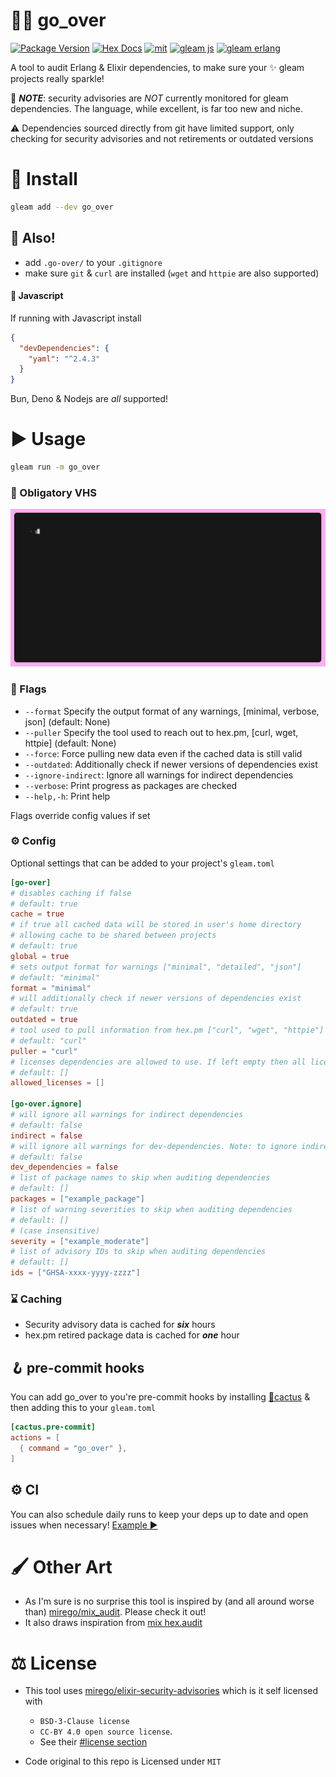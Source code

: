# 🕵️‍♂️ go_over

[![Package Version](https://img.shields.io/hexpm/v/go_over)](https://hex.pm/packages/go_over)
[![Hex Docs](https://img.shields.io/badge/hex-docs-ffaff3)](https://hexdocs.pm/go_over/)
[![mit](https://img.shields.io/github/license/bwireman/go-over?color=brightgreen)](https://github.com/bwireman/over/blob/main/LICENSE)
[![gleam js](https://img.shields.io/badge/%20gleam%20%E2%9C%A8-js%20%F0%9F%8C%B8-yellow)](https://gleam.run/news/v0.16-gleam-compiles-to-javascript/)
[![gleam erlang](https://img.shields.io/badge/erlang%20%E2%98%8E%EF%B8%8F-red?style=flat&label=gleam%20%E2%9C%A8)](https://gleam.run)

A tool to audit Erlang & Elixir dependencies, to make sure your ✨ gleam
projects really sparkle!

🚨 _**NOTE**_: security advisories are _NOT_ currently monitored for gleam
dependencies. The language, while excellent, is far too new and niche.

⚠️ Dependencies sourced directly from git have limited support, only checking for security advisories and not retirements or outdated versions

# 🔽 Install

```sh
gleam add --dev go_over
```

## 📣 Also!

- add `.go-over/` to your `.gitignore`
- make sure `git` & `curl` are installed (`wget` and `httpie` are also
  supported)

#### 🌸 Javascript

If running with Javascript install

```json
{
  "devDependencies": {
    "yaml": "^2.4.3"
  }
}
```

Bun, Deno & Nodejs are _all_ supported!

# ▶️ Usage

```sh
gleam run -m go_over
```

### 🎥 Obligatory VHS

![demo](https://raw.githubusercontent.com/bwireman/go-over/main/images/demo.gif)

### 🏴 Flags

- `--format` Specify the output format of any warnings, [minimal, verbose, json]
  (default: None)
- `--puller` Specify the tool used to reach out to hex.pm, [curl, wget, httpie]
  (default: None)
- `--force`: Force pulling new data even if the cached data is still valid
- `--outdated`: Additionally check if newer versions of dependencies exist
- `--ignore-indirect`: Ignore all warnings for indirect dependencies
- `--verbose`: Print progress as packages are checked
- `--help,-h`: Print help

Flags override config values if set

### ⚙️ Config

Optional settings that can be added to your project's `gleam.toml`

```toml
[go-over]
# disables caching if false
# default: true
cache = true
# if true all cached data will be stored in user's home directory
# allowing cache to be shared between projects
# default: true
global = true
# sets output format for warnings ["minimal", "detailed", "json"]
# default: "minimal"
format = "minimal"
# will additionally check if newer versions of dependencies exist
# default: true
outdated = true
# tool used to pull information from hex.pm ["curl", "wget", "httpie"]
# default: "curl"
puller = "curl"
# licenses dependencies are allowed to use. If left empty then all licenses are allowed
# default: []
allowed_licenses = []

[go-over.ignore]
# will ignore all warnings for indirect dependencies
# default: false
indirect = false
# will ignore all warnings for dev-dependencies. Note: to ignore indirect dependencies regardless of source see go-over.ignore.indirect
# default: false
dev_dependencies = false
# list of package names to skip when auditing dependencies
# default: []
packages = ["example_package"]
# list of warning severities to skip when auditing dependencies
# default: []
# (case insensitive)
severity = ["example_moderate"]
# list of advisory IDs to skip when auditing dependencies
# default: []
ids = ["GHSA-xxxx-yyyy-zzzz"]
```

### ⌛ Caching

- Security advisory data is cached for **_six_** hours
- hex.pm retired package data is cached for **_one_** hour

## 🪝 pre-commit hooks

You can add go_over to you're pre-commit hooks by installing
[🌵cactus](https://hex.pm/packages/cactus) & then adding this to your
`gleam.toml`

```toml
[cactus.pre-commit]
actions = [
  { command = "go_over" },
]
```

## ⚙️ CI

You can also schedule daily runs to keep your deps up to date and open issues
when necessary!
[Example ▶️](https://github.com/bwireman/go-over/blob/main/.github/workflows/deps.yml)

# 🖌️ Other Art

- As I'm sure is no surprise this tool is inspired by (and all around worse
  than) [mirego/mix_audit](https://github.com/mirego/mix_audit). Please check it
  out!
- It also draws inspiration from
  [mix hex.audit](https://hexdocs.pm/hex/Mix.Tasks.Hex.Audit.html)

# ⚖️ License

- This tool uses
  [mirego/elixir-security-advisories](https://github.com/mirego/elixir-security-advisories)
  which is it self licensed with

  - `BSD-3-Clause license`
  - `CC-BY 4.0 open source license`.
  - See their
    [#license section](https://github.com/mirego/elixir-security-advisories?tab=readme-ov-file#license)

- Code original to this repo is Licensed under `MIT`

